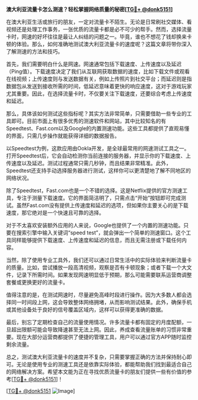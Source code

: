 **澳大利亚流量卡怎么测速？轻松掌握网络质量的秘密[[TG💪+ @donk5151](https://t.me/s/donk5151)]**

在澳大利亚生活或旅行的朋友，一定对流量卡不陌生。无论是日常刷社交媒体、看视频还是处理工作事务，一张优质的流量卡都是必不可少的帮手。然而，选择流量卡时，网速的好坏往往是最让人纠结的问题之一。毕竟，谁也不想花了钱却换来卡顿的体验。那么，如何准确地测试澳大利亚流量卡的速度呢？这篇文章将带你深入了解测速的方法和技巧。

首先，我们需要明白什么是网速。网速通常包括下载速度、上传速度以及延迟（Ping值）。下载速度决定了我们从互联网获取数据的速度，比如下载文件或观看在线视频；上传速度则与发送数据有关，例如上传照片到社交平台；而延迟则是指数据包从发送到接收所需的时间，低延迟意味着更快的响应速度，这对于游戏玩家尤其重要。因此，在选择流量卡时，不仅要关注下载速度，还要综合考虑上传速度和延迟。

那么，具体该如何测试这些指标呢？其实方法非常简单，只需要借助一些专业的工具即可。目前市面上有很多优秀的测速软件和网站，其中比较知名的有Speedtest、Fast.com以及Google的内置测速功能。这些工具都提供了直观易懂的界面，只需几步操作就能获得详细的数据报告。

以Speedtest为例，这款应用由Ookla开发，是全球最常用的网速测试工具之一。打开Speedtest后，它会自动检测你当前连接的服务器，并显示你的下载速度、上传速度以及延迟。测试过程通常只需几秒钟，而且结果非常精准。此外，Speedtest还支持手动选择服务器进行测试，这样你可以更清楚地了解不同地区的网络状况。

除了Speedtest，Fast.com也是一个不错的选择。这是Netflix提供的官方测速工具，专注于测量下载速度。它的界面简洁明了，只需点击“开始”按钮即可完成测试。虽然Fast.com没有提供上传速度和延迟的选项，但如果你主要关心的是下载速度，那它绝对是一个快速且可靠的选择。

对于不太喜欢安装额外应用的人来说，Google也提供了一个内置的测速功能。只要在搜索引擎中输入关键词“speed test”，就会弹出一个简单的测速窗口。这个工具同样能够提供下载速度、上传速度和延迟的信息，而且无需注册或下载任何内容。

当然，除了使用专业工具外，我们还可以通过日常生活中的实际体验来判断流量卡的质量。比如，尝试播放一段高清视频，观察是否有卡顿现象；或者下载一个大文件，记录下所需时间。如果发现网速明显低于预期，那么可能需要联系运营商调整套餐或更换更好的流量卡。

值得注意的是，在测试网速时，尽量避免高峰时段进行操作。因为大多数人都会选择同一时间段上网，这会导致整体网络拥堵，从而影响测试结果。此外，确保手机或其他设备处于良好的信号覆盖区域内，这样可以获得更准确的数据。

最后，别忘了定期检查自己的流量使用情况。许多流量卡都有固定的月度配额，一旦超出限额可能会导致降速甚至无法上网。因此，养成查看流量账单的习惯非常重要。现在大部分运营商都提供了便捷的管理工具，用户可以通过官方APP随时监控剩余流量。

总之，测试澳大利亚流量卡的速度并不复杂，只需要掌握正确的方法并保持耐心即可。无论是使用专业的测速工具还是依靠实际体验，都能帮助我们找到最适合自己的网络解决方案。希望本文能为正在寻找优质流量卡的朋友们提供一些有价值的参考[[TG💪+ @donk5151](https://t.me/s/donk5151)]！

[[TG💪+ @donk5151](https://t.me/s/donk5151) ![Image](https://i.postimg.cc/rwNCRYN7/Snipaste-2025-04-30-17-27-05.png)]